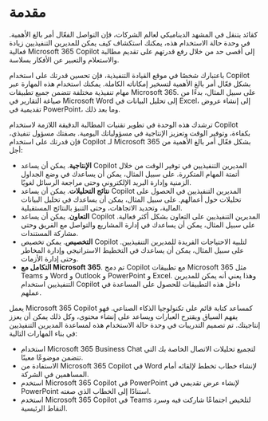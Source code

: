 # مقدمة
كقائد يتنقل في المشهد الديناميكي لعالم الشركات، فإن التواصل الفعّال أمر بالغ الأهمية. في وحدة حالة الاستخدام هذه، يمكنك استكشاف كيف يمكن للمديرين التنفيذيين زيادة فعالية Microsoft 365 Copilot إلى أقصى حد من خلال رفع قدرتهم على تقديم مطالبة والاستعلام والتعبير عن الأفكار بسلاسة.<br>

باعتبارك شخصًا في موقع القيادة التنفيذية، فإن تحسين قدرتك على استخدام Copilot بشكل فعّال أمر بالغ الأهمية لتسخير إمكاناته الكاملة. يمكنك استخدام هذه المهارة عبر مهام تنفيذية مختلفة تتضمن جميع تطبيقات Microsoft 365. على سبيل المثال، بدءًا من صياغة التقارير في Microsoft Word إلى تحليل البيانات في Excel، إلى إنشاء عروض تقديمية في PowerPoint، وما بعد ذلك.<br>

ترشدك هذه الوحدة في تطوير تقنيات المطالبة الدقيقة اللازمة لاستخدام Copilot بكفاءة، وتوفير الوقت وتعزيز الإنتاجية في مسؤولياتك اليومية. بصفتك مسؤول تنفيذي، فإن قدرتك على استخدام Copilot لـ Microsoft 365 بشكل فعّال أمر بالغ الأهمية من أجل:

 -  **الإنتاجية**. يمكن أن يساعد Copilot المديرين التنفيذيين في توفير الوقت من خلال أتمتة المهام المتكررة. على سبيل المثال، يمكن أن يساعدك في وضع الجداول الزمنية وإدارة البريد الإلكتروني وحتى مراجعة الرسائل لغويًا.<br>
 -  **نتائج التحليلات**. يمكن أن يساعد Copilot المديرين التنفيذيين في الحصول على تحليلات حول أعمالهم. على سبيل المثال، يمكن أن يساعدك في تحليل البيانات المالية، وتحديد الاتجاهات، وحتى التنبؤ بالنتائج المستقبلية.<br>
 -  **التعاون**. يمكن أن يساعد Copilot المديرين التنفيذيين على التعاون بشكل أكثر فعالية. على سبيل المثال، يمكن أن يساعدك في إدارة المشاريع والتواصل مع الفريق وحتى مشاركة المستندات.<br>
 -  **التخصيص**. يمكن تخصيص Copilot لتلبية الاحتياجات الفريدة للمديرين التنفيذيين. على سبيل المثال، يمكن أن يساعدك في التخطيط الاستراتيجي وإدارة المخاطر وحتى إدارة الأزمات.<br>
 -  **التكامل مع Microsoft 365**. تم دمج Copilot مع تطبيقات Microsoft 365 مثل Teams و Word و Outlook و PowerPoint و Excel. وهذا يعني أنه يمكن للمديرين التنفيذيين استخدام Copilot داخل هذه التطبيقات للحصول على المساعدة في عملهم.<br>

يعمل Microsoft 365 Copilot كمساعد كتابة قائم على تكنولوجيا الذكاء الصناعي. فهو يفهم السياق ويقترح العبارات ويساعد على إنشاء محتوى، وكل ذلك يمكن أن يعزز إنتاجيتك. تم تصميم التدريبات في وحدة حالة الاستخدام هذه لمساعدة المديرين التنفيذيين في بناء المهارات التالية:<br>

 -  استخدام Microsoft 365 Business Chat لتجميع تحليلات الاتصال الخاصة بك التي تتضمن موضوعًا معينًا.
 -  الاستفادة من Microsoft 365 Copilot في Word لإنشاء خطاب تخطط لإلقائه أمام المساهمين في الشركة.<br>
 -  استخدم Microsoft 365 Copilot في PowerPoint لإنشاء عرض تقديمي في PowerPoint استنادًا إلى الخطاب الذي صغته.
 -  استخدم Microsoft 365 Copilot في Teams لتلخيص اجتماعًا شاركت فيه وسرد النقاط الرئيسية.